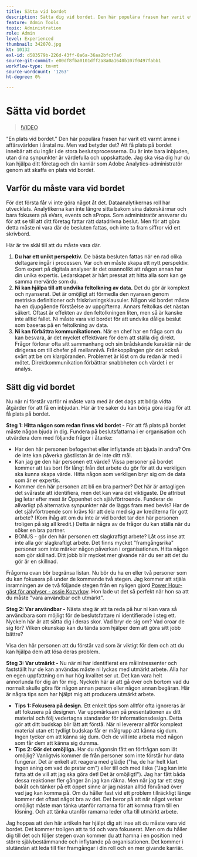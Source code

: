 ```yaml
---
title: Sätta vid bordet
description: Sätta dig vid bordet. Den här populära frasen har varit ett varmt ämne i affärsvärlden i åratal nu. Men vad betyder det? Att få plats på bordet innebär att du ingår i de stora beslutsprocesserna. Du är inte bara inbjuden, utan dina synpunkter är värdefulla och uppskattade. Jag ska visa dig hur du kan hjälpa ditt företag och din karriär som Adobe Analytics-administratör genom att skaffa en plats vid bordet.
feature: Admin Tools
topic: Administration
role: Admin
level: Experienced
thumbnail: 342070.jpg
kt: 10132
exl-id: d583579b-226d-43ff-8a6a-36aa2bfcf7a6
source-git-commit: e00df8fba0101dff2a8a0a1640b107f0497fabb1
workflow-type: tm+mt
source-wordcount: '1263'
ht-degree: 0%

---
```


# Sätta vid bordet

>[!VIDEO](https://video.tv.adobe.com/v/342070/?quality=12&learn=on)

&quot;En plats vid bordet.&quot; Den här populära frasen har varit ett varmt ämne i affärsvärlden i åratal nu. Men vad betyder det? Att få plats på bordet innebär att du ingår i de stora beslutsprocesserna. Du är inte bara inbjuden, utan dina synpunkter är värdefulla och uppskattade. Jag ska visa dig hur du kan hjälpa ditt företag och din karriär som Adobe Analytics-administratör genom att skaffa en plats vid bordet.

## Varför du måste vara vid bordet

För det första får vi inte göra något åt det. Dataanalytikernas roll har utvecklats. Analytikerna kan inte längre sitta bakom sina datorskärmar och bara fokusera på eVars, events och sProps. Som administratör ansvarar du för att se till att ditt företag fattar rätt datadrivna beslut. Men för att göra detta måste ni vara där de besluten fattas, och inte ta fram siffror vid ert skrivbord.

Här är tre skäl till att du måste vara där.

1. **Du har ett unikt perspektiv.** De bästa besluten fattas när en rad olika deltagare ingår i processen. Var och en måste skapa ett nytt perspektiv. Som expert på digitala analyser är det osannolikt att någon annan har din unika expertis. Ledarskapet är hårt pressat att hitta alla som kan ge samma mervärde som du.
1. **Ni kan hjälpa till att undvika feltolkning av data.** Det du gör är komplext och nyanserat. Det är omöjligt att förmedla den nyansen genom metriska definitioner och friskrivningsklausuler. Någon vid bordet måste ha en djupgående förståelse av uppgifterna. Annars feltolkas det nästan säkert. Oftast är effekten av den feltolkningen liten, men så är kanske inte alltid fallet. Ni måste vara vid bordet för att undvika dåliga beslut som baseras på en feltolkning av data.
1. **Ni kan förbättra kommunikationen.** När en chef har en fråga som du kan besvara, är det mycket effektivare för dem att ställa dig direkt. Frågor förlorar ofta sitt sammanhang och sin brådskande karaktär när de dirigeras om till chefer på mellannivå. Frånkopplingen gör det också svårt att be om klargöranden. Problemet är löst om du redan är med i mötet. Direktkommunikation förbättrar snabbheten och värdet i er analys.

## Sätt dig vid bordet

Nu när ni förstår varför ni måste vara med är det dags att börja vidta åtgärder för att få en inbjudan. Här är tre saker du kan börja göra idag för att få plats på bordet.

**Steg 1: Hitta någon som redan finns vid bordet -** För att få plats på bordet måste någon bjuda in dig. Fundera på beslutsfattarna i er organisation och utvärdera dem med följande frågor i åtanke:

* Har den här personen befogenhet eller inflytande att bjuda in andra? Om de inte kan påverka gästlistan är de inte ditt mål.
* Kan jag ge den här personen ett värde? Vissa personer på bordet kommer att tas bort för långt från det arbete du gör för att du verkligen ska kunna skapa värde. Hitta någon som verkligen bryr sig om de data som är er expertis.
* Kommer den här personen att bli en bra partner? Det här är antagligen det svåraste att identifiera, men det kan vara det viktigaste. De attribut jag letar efter mest är Öppenhet och självförtroende. Funderar de allvarligt på alternativa synpunkter när de läggs fram med bevis? Har de det självförtroende som krävs för att dela med sig av krediterna för gott arbete? (Kom ihåg att om du inte är vid bordet tar den här personen troligen på sig all kredit.) Detta är några av de frågor du kan ställa när du söker en bra partner.
* BONUS - gör den här personen ett slagkraftigt arbete? Låt oss inse att inte alla gör slagkraftigt arbete. Det finns mycket &quot;framgångsrika&quot; personer som inte märker någon påverkan i organisationen. Hitta någon som gör skillnad. Ditt jobb blir mycket mer givande när du ser att det du gör är en skillnad.

Frågorna ovan bör begränsa listan. Nu bör du ha en eller två personer som du kan fokusera på under de kommande två stegen. Jag kommer att stjäla inramningen av de två följande stegen från en nyligen gjord [Power Hour-gäst för analyser - assie Kozyrkov](https://analyticshour.io/2021/12/14/182-making-better-decisions-and-being-useful-with-cassie-kozyrkov/). Hon lade ut det så perfekt när hon sa att du måste &quot;vara användbar och utmärkt&quot;.

**Steg 2: Var användbar -** Nästa steg är att ta reda på hur ni kan vara så användbara som möjligt för de beslutsfattare ni identifierade i steg ett. Nyckeln här är att sätta dig i deras skor. Vad bryr de sig om? Vad oroar de sig för? Vilken okunskap kan du tända som hjälper dem att göra sitt jobb bättre?

Visa den här personen att du förstår vad som är viktigt för dem och att du kan hjälpa dem att lösa deras problem.

**Steg 3: Var utmärkt -** Nu när ni har identifierat era målintressenter och fastställt hur de kan användas måste ni lyckas med utmärkt arbete. Alla har en egen uppfattning om hur hög kvalitet ser ut. Det kan vara helt annorlunda för dig än för mig. Nyckeln här är att gå över och bortom vad du normalt skulle göra för någon annan person eller någon annan begäran. Här är några tips som har hjälpt mig att producera utmärkt arbete.

* **Tips 1: Fokusera på design.** Ett enkelt tips som alltför ofta ignoreras är att fokusera på designen. Var uppmärksam på presentationen av ditt material och följ vedertagna standarder för informationsdesign. Detta gör att ditt budskap blir lätt att förstå. När ni levererar alltför komplext material utan ett tydligt budskap får er målgrupp att känna sig dum. Ingen tycker om att känna sig dum. Och de vill inte arbeta med någon som får dem att känna sig dumma.
* **Tips 2: Gör det omöjliga.** Har du någonsin fått en förfrågan som lät omöjlig? Vanligtvis kommer de från personer som inte förstår hur data fungerar. Det är enkelt att reagera med glädje (&quot;ha, de har helt klart ingen aning om vad de pratar om&quot;) eller till och med ilska (&quot;Jag kan inte fatta att de vill att jag ska göra det! Det är omöjligt!&quot;). Jag har fått båda dessa reaktioner fler gånger än jag kan räkna. Men när jag tar ett steg bakåt och tänker på ett öppet sinne är jag nästan alltid förvånad över vad jag kan komma på. Om du håller fast vid ett problem tillräckligt länge kommer det oftast något bra av det. Det beror på att när något verkar omöjligt måste man tänka utanför ramarna för att komma fram till en lösning. Och att tänka utanför ramarna leder ofta till utmärkt arbete.

Jag hoppas att den här artikeln har hjälpt dig att inse att du måste vara vid bordet. Det kommer troligen att ta tid och vara fokuserat. Men om du håller dig till det och följer stegen ovan kommer du att hamna i en position med större självbestämmande och inflytande på organisationen. Det kommer i slutändan att leda till fler framgångar i din roll och en mer givande karriär.
